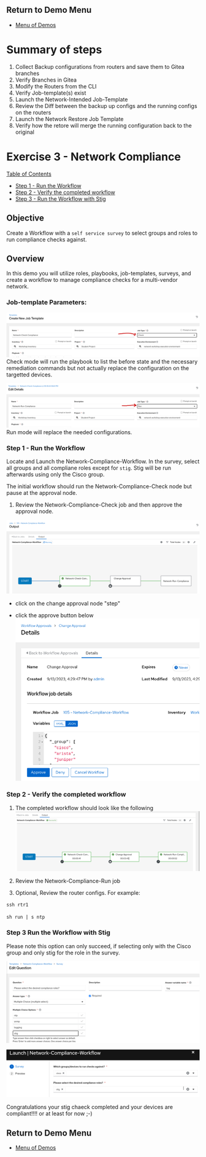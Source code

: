 ## Return to Demo Menu
 - [Menu of Demos](../README.md)

# Summary of steps
1. Collect Backup configurations from routers and save them to Gitea branches
2. Verify Branches in Gitea
3. Modify the Routers from the CLI
4. Verify Job-template(s) exist
5. Launch the Network-Intended Job-Template
6. Review the Diff between the backup up configs and the running configs on the routers
7. Launch the Network Restore Job Template
8. Verify how the retore will merge the running configuration back to the original

# Exercise 3 - Network Compliance

[Table of Contents](#table-of-contents)
  - [Step 1 - Run the Workflow](#step-1---run-the-workflow)
  - [Step 2 - Verify the completed workflow](#step-2---verify-the-completed-workflow)
  - [Step 3 - Run the Workflow with Stig](#step3---run-the-workflow-with-stig)

## Objective
Create a Workflow with a `self service survey` to select groups and roles to run compliance checks against. 

## Overview
In this demo you will utilize roles, playbooks, job-templates, surveys, and create a workflow to manage compliance checks for a multi-vendor network. 

### Job-template Parameters:
![Network-Check-Compliance](../images/check.png)
Check mode will run the playbook to list the before state and the necessary remediation commands but not actually replace the configuration on the targetted devices.

![Network-Run-Compliance](../images/run.png)
Run mode will replace the needed configurations.

### Step 1 - Run the Workflow
Locate and Launch the Network-Compliance-Workflow. In the survey, select all groups and all compliane roles except for `stig`. Stig will be run afterwards using only the Cisco group.

The initial workflow should run the Network-Compliance-Check node but pause at the approval node. 
1. Review the Network-Compliance-Check job and then approve the approval node.

![approval](../images/approval_stop.png)
* click on the change approval node "step"

* click the approve button below
![approval](../images/approve_button.png)

### Step 2 - Verify the completed workflow

1. The completed workflow should look like the following
![approval](../images/compliance_success.png)

2. Review the Network-Compliance-Run job

3. Optional, Review the router configs.
For example:
~~~
ssh rtr1

sh run | s ntp
~~~

### Step 3 Run the Workflow with Stig 
Please note this option can only succeed, if selecting only with the Cisco group and only stig for the role in the survey.

![stig](../images/stig.png)

![stig](../images/stig2.png)

Congratulations your stig chaeck completed and your devices are compliant!!!! or at least for now ;-)

## Return to Demo Menu
 - [Menu of Demos](../README.md)



